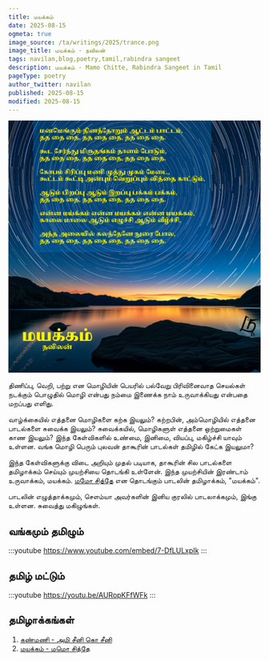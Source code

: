 ```yaml
---
title: மயக்கம்
date: 2025-08-15
ogmeta: true
image_source: /ta/writings/2025/trance.png
image_title: மயக்கம் - நவிலன்
tags: navilan,blog,poetry,tamil,rabindra sangeet
description: மயக்கம் - Mamo Chitte, Rabindra Sangeet in Tamil
pageType: poetry
author_twitter: navilan
published: 2025-08-15
modified: 2025-08-15
---
```


<!--more-->

![மயக்கம் - நவிலன்](./trance.png)

திணிப்பு, வெறி, பற்று என மொழியின் பெயரில் பல்வேறு பிரிவினைவாத செயல்கள் நடக்கும் பொழுதில் மொழி என்பது நம்மை இணைக்க நாம் உருவாக்கியது என்பதை மறப்பது எளிது.

வாழ்க்கையில் எத்தனை மொழிகளை கற்க இயலும்? கற்றபின், அம்மொழியில் எத்தனை பாடல்களை சுவைக்க இயலும்? சுவைக்கயில், மொழிகளுள் எத்தனை ஒற்றுமைகள் காண இயலும்? இந்த கேள்விகளில் உண்மை, இனிமை, வியப்பு, மகிழ்ச்சி யாவும் உள்ளன. வங்க மொழி பெரும் புலவன் தாகூரின் பாடல்கள் தமிழில் கேட்க இயலுமா?

இந்த கேள்விகளுக்கு விடை அறியும் முதல் படியாக, தாகூரின் சில பாடல்களை தமிழாக்கம் செய்யும் முயற்சியை தொடங்கி உள்ளேன். இந்த முயற்சியின் இரண்டாம் உருவாக்கம், மயக்கம்.
[மமோ சித்தே][MamoChitte] என தொடங்கும் பாடலின் தமிழாக்கம், "மயக்கம்".

பாடலின் எழுத்தாக்கமும், சௌம்யா அவர்களின் இனிய குரலில் பாடலாக்கமும், இங்கு உள்ளன. சுவைத்து மகிழுங்கள்.

[MamoChitte]: https://www.youtube.com/watch?v=ZCurMjQoPe8&list=RDZCurMjQoPe8

## வங்கமும் தமிழும்

:::youtube
https://www.youtube.com/embed/7-DfLULxpIk
:::

## தமிழ் மட்டும்

:::youtube
https://youtu.be/AURopKFfWFk
:::

## தமிழாக்கங்கள்

1. [கண்மணி - அமி சீனி கொ சீனி](/ta/writings/2025/2025-08-11-bideshini)
2. [மயக்கம் -  மமொ சித்தே](/ta/writings/2025/2025-08-15-trance)
